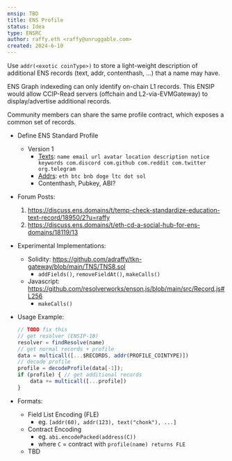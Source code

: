 ```yaml
---
ensip: TBD
title: ENS Profile
status: Idea
type: ENSRC
author: raffy.eth <raffy@unruggable.com>
created: 2024-6-10
---
```


Use `addr(<exotic coinType>)` to store a light-weight description of additional ENS records (text, addr, contenthash, ...) that a name may have.

ENS Graph indexeding can only identify on-chain L1 records.  This ENSIP would allow CCIP-Read servers (offchain and L2-via-EVMGateway) to display/advertise additional records.

Community members can share the same profile contract, which exposes a common set of records.

* Define ENS Standard Profile
	* Version 1
		* [Texts](https://github.com/ensdomains/ens-app-v3/blob/main/src/constants/textRecords.ts): `name email url avatar location description notice keywords com.discord com.github com.reddit com.twitter org.telegram`
		* [Addrs](https://github.com/ensdomains/ens-app-v3/blob/main/src/constants/supportedAddresses.ts): `eth btc bnb doge ltc dot sol`
		* Contenthash, Pubkey, ABI?

* Forum Posts:
	1. https://discuss.ens.domains/t/temp-check-standardize-education-text-record/18950/2?u=raffy
	1. https://discuss.ens.domains/t/eth-cd-a-social-hub-for-ens-domains/18119/13

* Experimental Implementations:
	* Solidity: https://github.com/adraffy/tkn-gateway/blob/main/TNS/TNS8.sol	
		* `addFields()`, `removeFieldAt()`, `makeCalls()`
	* Javascript: https://github.com/resolverworks/enson.js/blob/main/src/Record.js#L256
		* `makeCalls()`

* Usage Example:  
	```js
	// TODO fix this
	// get resolver (ENSIP-10)
	resolver = findResolve(name)
	// get normal records + profile
	data = multicall([...$RECORDS, addr(PROFILE_COINTYPE)])
	// decode profile
	profile = decodeProfile(data[-1]);
	if (profile) { // get additional records
		data += multicall([...profile])
	}
	```

* Formats:
	* Field List Encoding (FLE)
		* eg. `[addr(60), addr(123), text("chonk"), ...]`
	* Contract Encoding
		* eg. `abi.encodePacked(address(C))`
		* where `C` = contract with `profile(name) returns FLE`
	* TBD
